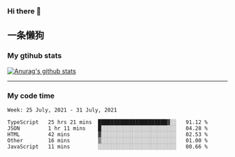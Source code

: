 ### Hi there 👋

## 一条懒狗
<!--
**kiss-me-quickly/kiss-me-quickly** is a ✨ _special_ ✨ repository because its `README.md` (this file) appears on your GitHub profile.

Here are some ideas to get you started:

- 🔭 I’m currently working on ...
- 🌱 I’m currently learning ...
- 👯 I’m looking to collaborate on ...
- 🤔 I’m looking for help with ...
- 💬 Ask me about ...
- 📫 How to reach me: ...
- 😄 Pronouns: ...
- ⚡ Fun fact: ...
-->


### My gtihub stats

[![Anurag's github stats](https://github-readme-stats.vercel.app/api?username=kiss-me-quickly)](https://github.com/anuraghazra/github-readme-stats)

***

### My code time

<!--START_SECTION:waka-->
```text
Week: 25 July, 2021 - 31 July, 2021

TypeScript   25 hrs 21 mins  ██████████████████████▓░░   91.12 % 
JSON         1 hr 11 mins    █░░░░░░░░░░░░░░░░░░░░░░░░   04.28 % 
HTML         42 mins         ▓░░░░░░░░░░░░░░░░░░░░░░░░   02.53 % 
Other        16 mins         ▒░░░░░░░░░░░░░░░░░░░░░░░░   01.00 % 
JavaScript   11 mins         ░░░░░░░░░░░░░░░░░░░░░░░░░   00.66 % 
```
<!--END_SECTION:waka-->
